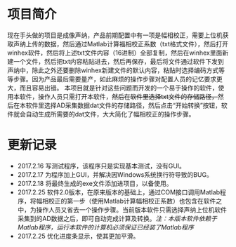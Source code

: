# 项目简介
现在手头做的项目是成像声纳，产品前期配置中有一项是幅相校正，需要上位机获取声纳上传的数据，然后通过Matlab计算福相校正系数（txt格式文件），然后打开winhex软件，然后将上述txt文件内容（16进制）全部复制，然后在winhex里面新建一个文件，然后把txt内容粘贴进去，然后再保存，最后将文件通过软件下发到声纳中，除此之外还要删除winhex新建文件的默认内容，粘贴时选择编码方式等等步骤。因为产品最后需要量产，如此麻烦的操作步骤对配置人员的记忆要求更大，而且容易出错。
本项目就是针对这些问题而开发的一个易于操作的软件，使用本软件，操作人员只需打开本软件，~~然后在软件里选择txt文件的存储路径，~~然后在本软件里选择AD采集数据dat文件的存储路径，然后点击“开始转换”按钮，软件就会自动生成所需要的dat文件，大大简化了幅相校正的操作步骤。

# 更新记录
- 2017.2.16 写测试程序，该程序只是实现基本测试，没有GUI。
- 2017.2.17 为程序加上GUI，并解决因Windows系统换行符导致的BUG。
- 2017.2.18 将最终生成的exe文件添加进项目，以备使用。
- 2017.2.25 软件2.0版本，在原来版本的基础上，通过COM接口调用Matlab程序，将幅相校正的第一步（使用Matlab计算幅相校正系数）也包含在软件之中，为操作人员又省去一个操作步骤。当前版本软件只需选择声纳上位机软件采集到的AD数据之后，即可自动完成计算及转换。_注：本版本软件依赖于Matlab程序，运行本软件的计算机必须保证已经装了Matlab程序_
- 2017.2.25 优化进度条显示，使其更加平滑。
